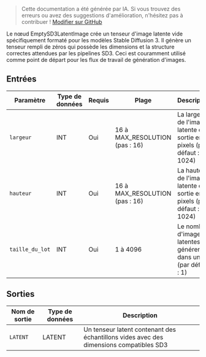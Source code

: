 > Cette documentation a été générée par IA. Si vous trouvez des erreurs ou avez des suggestions d'amélioration, n'hésitez pas à contribuer ! [Modifier sur GitHub](https://github.com/Comfy-Org/embedded-docs/blob/main/comfyui_embedded_docs/docs/EmptySD3LatentImage/fr.md)

Le nœud EmptySD3LatentImage crée un tenseur d'image latente vide spécifiquement formaté pour les modèles Stable Diffusion 3. Il génère un tenseur rempli de zéros qui possède les dimensions et la structure correctes attendues par les pipelines SD3. Ceci est couramment utilisé comme point de départ pour les flux de travail de génération d'images.

## Entrées

| Paramètre | Type de données | Requis | Plage | Description |
|-----------|-----------|----------|-------|-------------|
| `largeur` | INT | Oui | 16 à MAX_RESOLUTION (pas : 16) | La largeur de l'image latente de sortie en pixels (par défaut : 1024) |
| `hauteur` | INT | Oui | 16 à MAX_RESOLUTION (pas : 16) | La hauteur de l'image latente de sortie en pixels (par défaut : 1024) |
| `taille_du_lot` | INT | Oui | 1 à 4096 | Le nombre d'images latentes à générer dans un lot (par défaut : 1) |

## Sorties

| Nom de sortie | Type de données | Description |
|-------------|-----------|-------------|
| `LATENT` | LATENT | Un tenseur latent contenant des échantillons vides avec des dimensions compatibles SD3 |
